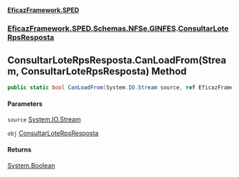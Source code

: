 #### [EficazFramework.SPED](EficazFrameworkSPED.md 'EficazFramework SPED')
### [EficazFramework.SPED.Schemas.NFSe.GINFES](EficazFramework.SPED.Schemas.NFSe.GINFES.md 'EficazFramework.SPED.Schemas.NFSe.GINFES').[ConsultarLoteRpsResposta](EficazFramework.SPED.Schemas.NFSe.GINFES/ConsultarLoteRpsResposta.md 'EficazFramework.SPED.Schemas.NFSe.GINFES.ConsultarLoteRpsResposta')

## ConsultarLoteRpsResposta.CanLoadFrom(Stream, ConsultarLoteRpsResposta) Method

```csharp
public static bool CanLoadFrom(System.IO.Stream source, ref EficazFramework.SPED.Schemas.NFSe.GINFES.ConsultarLoteRpsResposta obj);
```
#### Parameters

<a name='EficazFramework.SPED.Schemas.NFSe.GINFES.ConsultarLoteRpsResposta.CanLoadFrom(System.IO.Stream,EficazFramework.SPED.Schemas.NFSe.GINFES.ConsultarLoteRpsResposta).source'></a>

`source` [System.IO.Stream](https://docs.microsoft.com/en-us/dotnet/api/System.IO.Stream 'System.IO.Stream')

<a name='EficazFramework.SPED.Schemas.NFSe.GINFES.ConsultarLoteRpsResposta.CanLoadFrom(System.IO.Stream,EficazFramework.SPED.Schemas.NFSe.GINFES.ConsultarLoteRpsResposta).obj'></a>

`obj` [ConsultarLoteRpsResposta](EficazFramework.SPED.Schemas.NFSe.GINFES/ConsultarLoteRpsResposta.md 'EficazFramework.SPED.Schemas.NFSe.GINFES.ConsultarLoteRpsResposta')

#### Returns
[System.Boolean](https://docs.microsoft.com/en-us/dotnet/api/System.Boolean 'System.Boolean')